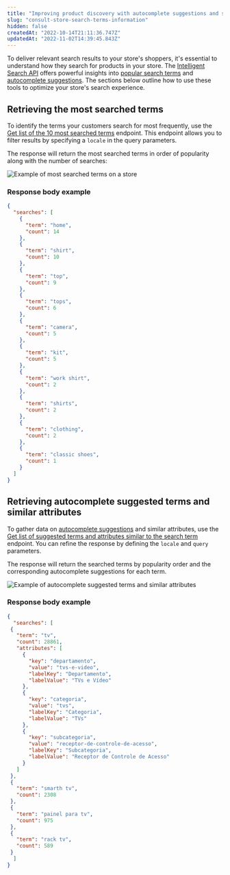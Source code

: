 ```yaml
---
title: "Improving product discovery with autocomplete suggestions and search insights"
slug: "consult-store-search-terms-information"
hidden: false
createdAt: "2022-10-14T21:11:36.747Z"
updatedAt: "2022-11-02T14:39:45.843Z"
---
```


To deliver relevant search results to your store's shoppers, it's essential to understand how they search for products in your store. The [Intelligent Search API](https://developers.vtex.com/docs/api-reference/intelligent-search-api#overview) offers powerful insights into [popular search terms](#get-the-most-searched-terms) and [autocomplete suggestions](#get-autocomplete-suggested-terms-and-similar-attributes). The sections below outline how to use these tools to optimize your store's search experience.

## Retrieving the most searched terms

To identify the terms your customers search for most frequently, use the [Get list of the 10 most searched terms](https://developers.vtex.com/vtex-rest-api/reference/get_top-searches) endpoint. This endpoint allows you to filter results by specifying a `locale` in the query parameters.

The response will return the most searched terms in order of popularity along with the number of searches:

![Example of most searched terms on a store](https://cdn.jsdelivr.net/gh/vtexdocs/dev-portal-content@main/images/consult-store-search-terms-information-0.png)

### Response body example

```json
{
  "searches": [
    {
      "term": "home",
      "count": 14
    },
    {
      "term": "shirt",
      "count": 10
    },
    {
      "term": "top",
      "count": 9
    },
    {
      "term": "tops",
      "count": 6
    },
    {
      "term": "camera",
      "count": 5
    },
    {
      "term": "kit",
      "count": 5
    },
    {
      "term": "work shirt",
      "count": 2
    },
    {
      "term": "shirts",
      "count": 2
    },
    {
      "term": "clothing",
      "count": 2
    },
    {
      "term": "classic shoes",
      "count": 1
    }
  ]
}
```

## Retrieving autocomplete suggested terms and similar attributes

To gather data on [autocomplete suggestions](https://developers.vtex.com/docs/guides/vtex-search-autocomplete) and similar attributes, use the [Get list of suggested terms and attributes similar to the search term](https://developers.vtex.com/vtex-rest-api/reference/get_autocomplete-suggestions) endpoint. You can refine the response by defining the `locale` and `query` parameters.

The response will return the searched terms by popularity order and the corresponding autocomplete suggestions for each term.

![Example of autocomplete suggested terms and similar attributes](https://cdn.jsdelivr.net/gh/vtexdocs/dev-portal-content@main/images/consult-store-search-terms-information-1.png)

### Response body example

```json
{
  "searches": [
 {
   "term": "tv",
   "count": 28861,
   "attributes": [
     {
       "key": "departamento",
       "value": "tvs-e-video",
       "labelKey": "Departamento",
       "labelValue": "TVs e Vídeo"
     },
     {
       "key": "categoria",
       "value": "tvs",
       "labelKey": "Categoria",
       "labelValue": "TVs"
     },
     {
       "key": "subcategoria",
       "value": "receptor-de-controle-de-acesso",
       "labelKey": "Subcategoria",
       "labelValue": "Receptor de Controle de Acesso"
     }
   ]
 },
 {
   "term": "smarth tv",
   "count": 2308
 },
 {
   "term": "painel para tv",
   "count": 975
 },
 {
   "term": "rack tv",
   "count": 589
 }
  ]
}
```
